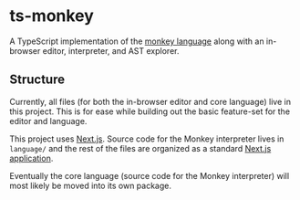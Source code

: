 # ts-monkey

A TypeScript implementation of the [monkey language](https://monkeylang.org/) along with an in-browser editor, interpreter, and AST explorer.

## Structure

Currently, all files (for both the in-browser editor and core language) live in this project. This is for ease while building out the basic feature-set for the editor and language.

This project uses [Next.js](https://nextjs.org/). Source code for the Monkey interpreter lives in `language/` and the rest of the files are organized as a standard [Next.js application](https://nextjs.org/docs/getting-started).

Eventually the core language (source code for the Monkey interpreter) will most likely be moved into its own package.
